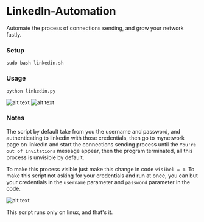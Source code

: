# LinkedIn-Automation
Automate the process of connections sending, and grow your network fastly.

### Setup

```
sudo bash linkedin.sh
```

### Usage

```
python linkedin.py
```
![alt text](https://github.com/hassan0x/LinkedIn-Automation/blob/master/linkedin-automation.png?raw=true)
![alt text](https://github.com/hassan0x/LinkedIn-Automation/blob/master/linkedin-automation2.png?raw=true)

### Notes
The script by default take from you the username and password, and authenticating to linkedin with those credentials, then go to mynetwork page on linkedin and start the connections sending process until the ```You're out of invitations``` message appear, then the program terminated, all this process is unvisible by default.

To make this process visible just make this change in code ```visibel = 1```.
To make this script not asking for your credentials and run at once, you can but your credentials in the ```username``` parameter and ```password``` parameter in the code.

![alt text](https://github.com/hassan0x/LinkedIn-Automation/blob/master/parameters.png?raw=true)

This script runs only on linux, and that's it.
